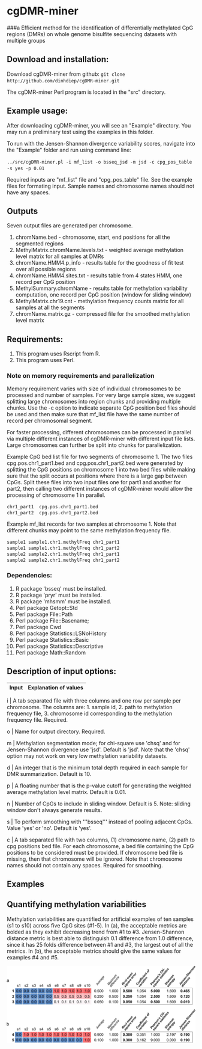 # cgDMR-miner
###a Efficient method for the identification of differentially methylated CpG regions (DMRs) on whole genome bisulfite sequencing datasets with multiple groups


## Download and installation:

Download cgDMR-miner from github: 
`git clone http://github.com/dinhdiep/cgDMR-miner.git`

The cgDMR-miner Perl program is located in the "src" directory. 


## Example usage: 

After downloading cgDMR-miner, you will see an "Example" directory. You may run a preliminary test using the examples in this folder.

To run with the Jensen-Shannon divergence variability scores, navigate into the "Example" folder and run using command line:

`../src/cgDMR-miner.pl -i mf_list -o bsseq_jsd -m jsd -c cpg_pos_table -s yes -p 0.01`

Required inputs are "mf_list" file and "cpg_pos_table" file. See the example files for formating input. Sample names and chromosome names should not have any spaces.

## Outputs

Seven output files are generated per chromosome.

1. chromName.bed - chromosome, start, end positions for all the segmented regions
2. MethylMatrix.chromName.levels.txt - weighted average methylation level matrix for all samples at DMRs
3. chromName.HMM4.p_info - results table for the goodness of fit test over all possible regions
4. chromName.HMM4.sites.txt - results table from 4 states HMM, one record per CpG position
5. MethylSummary.chromName - results table for methylation variability computation, one record per CpG position (window for sliding window)
6. MethylMatrix.chr19.cnt - methylation frequency counts matrix for all samples at all the segments
7. chromName.matrix.gz - compressed file for the smoothed methylation level matrix

## Requirements:

1. This program uses Rscript from R.
2. This program uses Perl.

### Note on memory requirements and parallelization

Memory requirement varies with size of individual chromosomes to be processed and number of samples. For very large sample sizes, we suggest splitting large chromosomes into region chunks and providing multiple chunks. Use the -c option to indicate separate CpG position bed files should be used and then make sure that mf_list file have the same number of record per chromosomal segment.

For faster processing, different chromosomes can be processed in parallel via multiple different instances of cgDMR-miner with different input file lists. Large chromosomes can further be split into chunks for parallelization. 

Example CpG bed list file for two segments of chromosome 1. The two files cpg.pos.chr1_part1.bed and cpg.pos.chr1_part2.bed were generated by splitting the CpG positions on chromosome 1 into two bed files while making sure that the split occurs at positions where there is a large gap between CpGs. Split these files into two input files one for part1 and another for part2, then calling two different instances of cgDMR-miner would allow the processing of chromosome 1 in parallel.

```
chr1_part1	cpg.pos.chr1_part1.bed
chr1_part2	cpg.pos.chr1_part2.bed
```

Example mf_list records for two samples at chromosome 1. Note that different chunks may point to the same methylation frequency file.

```
sample1	sample1.chr1.methylFreq	chr1_part1
sample1 sample1.chr1.methylFreq chr1_part2
sample2 sample2.chr1.methylFreq	chr1_part1
sample2 sample2.chr1.methylFreq	chr1_part2
```

### Dependencies:

1. R package 'bsseq' must be installed.
2. R package 'pryr' must be installed.
3. R package 'mhsmm' must be installed.
4. Perl package Getopt::Std
5. Perl package File::Path
6. Perl package File::Basename;
7. Perl package Cwd
8. Perl package Statistics::LSNoHistory
9. Perl package Statistics::Basic
10. Perl package Statistics::Descriptive
11. Perl package Math::Random

## Description of input options:

Input | Explanation of values
------------|-------------------------------------

i |  A tab separated file with three columns and one row per sample per chromosome. The columns are: 1. sample id, 2. path to methylation frequency file, 3. chromosome id corresponding to the methylation frequency file. Required.

o | Name for output directory. Required.

m | Methylation segmentation mode; for chi-square use 'chsq' and for Jensen-Shannon divergence use 'jsd'. Default is 'jsd'. Note that the 'chsq' option may not work on very low methylation variability datasets.

d | An integer that is the minimum total depth required in each sample for DMR summarization. Default is 10.

p | A floating number that is the p-value cutoff for generating the weighted average methylation level matrix. Default is 0.01. 

n | Number of CpGs to include in sliding window. Default is 5. Note: sliding window don't always generate results.

s | To perform smoothing with '''bsseq''' instead of pooling adjacent CpGs. Value 'yes' or 'no'. Default is 'yes'.

c | A tab separated file with two columns, (1) chromosome name, (2) path to cpg positions bed file. For each chromosome, a bed file containing the CpG positions to be considered must be provided. If chromosome bed file is missing, then that chromosome will be ignored. Note that chromosome names should not contain any spaces. Required for smoothing.


## Examples



## Quantifying methylation variabilities
Methylation variabilities are quantified for artificial examples of ten samples (s1 to s10) across five CpG sites (#1-5). In (a), the acceptable metrics are bolded as they exhibit decreasing trend from #1 to #3. Jensen-Shannon distance metric is best able to distinguish 0.1 difference from 1.0 difference, since it has 25 folds difference between #1 and #3, the largest out of all the metrics. In (b), the acceptable metrics should give the same values for examples #4 and #5.

<img src="https://github.com/dinhdiep/cgDMR-miner/blob/master/img/SFigure1.jpg.jpg">
